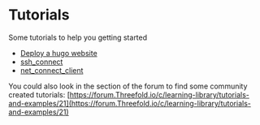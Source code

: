 
# Tutorials

Some tutorials to help you getting started

- [Deploy a hugo website](tutorial_hugo_website_advanced)
- [ssh_connect](ssh_connect)
- [net_connect_client](net_connect_client)


You could also look in the section of the forum to find some community created tutorials: [https://forum.Threefold.io/c/learning-library/tutorials-and-examples/21](https://forum.Threefold.io/c/learning-library/tutorials-and-examples/21)


